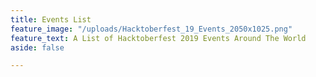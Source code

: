 ```yaml
---
title: Events List
feature_image: "/uploads/Hacktoberfest_19_Events_2050x1025.png"
feature_text: A List of Hacktoberfest 2019 Events Around The World
aside: false

---
```

